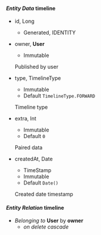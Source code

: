#### _Entity Data_ timeline

* id, Long
  * Generated, IDENTITY
* owner, __User__
  * Immutable

  Published by user

* type, TimelineType
  * Immutable
  * Default `TimelineType.FORWARD`

  Timeline type

* extra, Int
  * Immutable
  * Default `0`

  Paired data

* createdAt, Date
  * TimeStamp
  * Immutable
  * Default `Date()`

  Created date timestamp

#### _Entity Relation_ timeline

* _Belonging to_ __User__ by __owner__
  * _on delete cascade_
